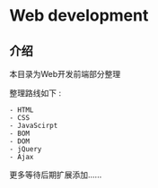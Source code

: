 # Web development


<extoc></extoc>

## 介绍

本目录为Web开发前端部分整理

整理路线如下 : 

```
- HTML
- CSS
- JavaScirpt
- BOM
- DOM
- jQuery
- Ajax
```

更多等待后期扩展添加......



